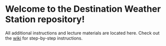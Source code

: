 # Welcome to the Destination Weather Station repository!
All additional instructions and lecture materials are located here. Check out the [wiki](https://github.com/Destination-SPACE/Weather-Station/wiki) for step-by-step instructions.
